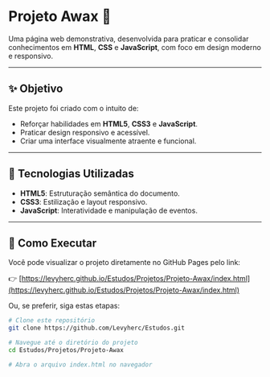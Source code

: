 # Projeto Awax 🌟

Uma página web demonstrativa, desenvolvida para praticar e consolidar conhecimentos em **HTML**, **CSS** e **JavaScript**, com foco em design moderno e responsivo.

---

## ✨ Objetivo

Este projeto foi criado com o intuito de:

- Reforçar habilidades em **HTML5**, **CSS3** e **JavaScript**.
- Praticar design responsivo e acessível.
- Criar uma interface visualmente atraente e funcional.

---

## 🧰 Tecnologias Utilizadas

- **HTML5**: Estruturação semântica do documento.
- **CSS3**: Estilização e layout responsivo.
- **JavaScript**: Interatividade e manipulação de eventos.

---

## 🚀 Como Executar

Você pode visualizar o projeto diretamente no GitHub Pages pelo link:

👉 [https://levyherc.github.io/Estudos/Projetos/Projeto-Awax/index.html](https://levyherc.github.io/Estudos/Projetos/Projeto-Awax/index.html)

Ou, se preferir, siga estas etapas:

```bash
# Clone este repositório
git clone https://github.com/Levyherc/Estudos.git

# Navegue até o diretório do projeto
cd Estudos/Projetos/Projeto-Awax

# Abra o arquivo index.html no navegador
